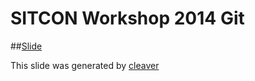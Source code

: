 SITCON Workshop 2014 Git
===

##[Slide](http://denny0223.github.io/SITCON-workshop-2014-git/)

This slide was generated by [cleaver](https://github.com/jdan/cleaver)
